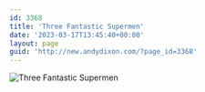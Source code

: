 ```yaml
---
id: 3368
title: 'Three Fantastic Supermen'
date: '2023-03-17T13:45:40+00:00'
layout: page
guid: 'http://new.andydixon.com/?page_id=3368'
---
```


![Three Fantastic Supermen](https://i0.wp.com/assets.g8x2.ldn.idrivee2-23.com/posters/Three%20Fantastic%20Supermen%2001.jpg?w=1200&ssl=1 "Three Fantastic Supermen")